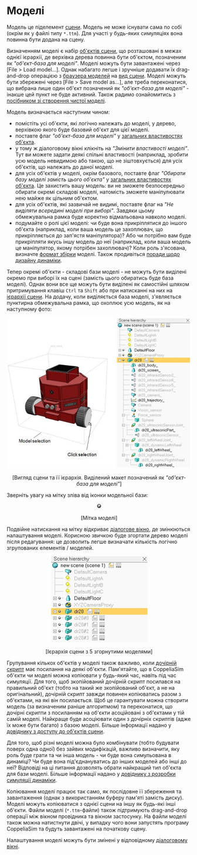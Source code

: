 # Моделі

Модель це піделемент [сцени](Scenes.md). Модель не може існувати сама по собі (окрім як у файлі типу `*.ttm`). Для участі у будь-яких симуляціях вона повинна бути додана на сцену.

Визначенням моделі є набір [об'єктів сцени](https://www.coppeliarobotics.com/helpFiles/en/objects.htm), що розташовані в межах однієї ієрархії, де верхівка дерева повинна бути об'єктом, позначеним як _"об'єкт-база для моделі"_. Моделі можуть бути завантажені через [File > Load model...]. Однак набагато легше і зручніше додавати їх drag-and-drop операцією з [браузера моделей](<../User_Interface/User_Interface.md>) на [вид сцени](<../User_Interface/Pages and views.md>). Моделі можуть бути збережені через [File > Save model as...], але треба переконатися, що вибрана лише один об'єкт позначений як _"об'єкт-база для моделі"_ - інакше цей пункт не буде активний. Також радимо ознайомитись з [посібником зі створення чистої моделі](../Tutorials/Building_a_clean_model_tutorial.md).

Модель визначається наступним чином:
- помістіть усі об'єкти, які логічно належать до моделі, у дерево, верхівкою якого буде базовий об'єкт для цієї моделі.
- поставте флаг _"об'єкт-база для моделі"_ у [загальних властивостях об'єкта](https://www.coppeliarobotics.com/helpFiles/en/commonPropertiesDialog.htm).
- у тому ж діалоговому вікні клікніть на _"Змінити властивості моделі"_. Тут ви можете задати деякі спільні властивості (наприклад, зробити усю модель невидимою або такою, що не зіштовхується) для усіх об'єктів, що належать до даної моделі.
- для усіх об'єктів у моделі, окрім базового, поставте флаг _"Обирати базу моделі замість цього об'єкта"_ у [загальних властивостях об'єкта](https://www.coppeliarobotics.com/helpFiles/en/commonPropertiesDialog.htm). Це захистить вашу модель: ви не зможете безпосередньо обирати окремі складові моделі, натомість зможете маніпулювати нею майже як цільним об'єктом.
- для усіх об'єктів, які зазвичай не видимі, поставте флаг на _"Не виділяти всередині моделі при виборі"_. Завдяки цьому обмежувальна рамка буде коректно відмальована навколо моделі.
- подумайте о ролі цієї моделі: чи буде вона прикріплятися до іншого об'єкта (наприклад, коли ваша модель це захоплювач, що прикріпляється до зап'ястя маніпулятора)? Або чи потрібно вам буде прикріпляти якусь іншу модель до неї (наприклад, коли ваша модель це маніпулятор, якому потрібен захоплювач)? Коли роль з'ясована, визначте [формат збірки](https://www.coppeliarobotics.com/helpFiles/en/commonPropertiesDialog.htm#assembling) моделі. Також продивіться [поради щодо дизайну динаміки](https://www.coppeliarobotics.com/helpFiles/en/designingDynamicSimulations.htm#modelBaseSelection).

Тепер окремі об'єкти - складові бази моделі - не можуть бути виділені окремо при виборі їх на сцені (замість цього обиратись буде база моделі). Однак вони все ще можуть бути виділені як самостійні шляхом притримування клавіш `Ctrl` та `Shift` або при натисканні на них на [ієрархії сцени](<../User_Interface/User_Interface.md>). На додачу, коли виділяється база моделі, з'являється пунктирна обмежувальна рамка, що охоплює усю модель, як на наступному фото:

<p align="center">
<img src="models1.jpg" />
</p>
<p align="center">[Вигляд сцени та її ієрархія. Виділений макет позначений як <i>"об'єкт-база для моделі"</i>]</p>

Зверніть увагу на мітку зліва від іконки модельної бази:

<p align="center">
<img src="modelTag.jpg" />
</p>
<p align="center">[Мітка моделі]</p>

Подвійне натискання на мітку відкриває [діалогове вікно](<Models/Model dialog.md>), де змінюються налаштування моделі. Корисною звичкою буде згортати дерево моделі після редагування: це дозволить легше визначати кількість логічно згрупованих елементів / моделей.

<p align="center">
<img src="models2.jpg" />
</p>
<p align="center">[Ієрархія сцени з 5 згорнутими моделями]</p>

Групування кількох об'єктів у моделі також важливо, коли [дочірній скрипт](https://www.coppeliarobotics.com/helpFiles/en/childScripts.htm) має посилання на деякі об'єкти. Пам'ятайте, що в CoppeliaSim об'єкти чи моделі можна копіювати у будь-який час, навіть під час симуляції. Для того, щоб зкопійований дочірній скрипт посилався на правильний об'єкт (тобто на такий же зкопійований об'єкт, а не на оригінальний), дочірній скрипт завжди повинен копіюватись разом з об'єктами, на які він посилається. Щоб це гарантувати можна створити модель (за визначеним раніше алгоритмом) та переконатися, що дочірні скрипти з посиланням на об'єкти асоційовані з об'єктами у тій самій моделі. Найкраще буде асоціювати один з дочірніх скриптів (адже їх може бути багато) з базою моделі. Більше інформації надано у [довіднику з доступу до об'єктів сцени](https://www.coppeliarobotics.com/helpFiles/en/accessingSceneObjects.htm).

Для того, щоб різні моделі можна було комбінувати (тобто будувати поверх одна одної) без зайвих модифікацій, важливо визначити, яку роль буде грати та чи інша модель - чи буде вона симульована в динаміці? Чи буде вона під'єднануватись до інших моделей або інші до неї? Відповіді на ці питання дозволять обрати найкращий тип об'єкта для бази моделі. Більше інформації надано у [довіднику з розробки симуляції динаміки](https://www.coppeliarobotics.com/helpFiles/en/designingDynamicSimulations.htm#modelBaseSelection).

Копіювання моделі працює так само, як послідовне її збереження та завантаження (однак з використанням буферу пам'яті замість диску). Моделі можуть копіюватися з однієї сцени на іншу як будь-які інші об'єкти. Файли моделі (`*.ttm`-файли) також підтримують drag-and-drop операції між вікном провідника та вікном застосунку. На файли моделі також можна натистнути двічі, у випадку чого вони запустять програму CoppeliaSim та будуть завантажені на початкову сцену.

Налаштування моделі можуть бути змінені у відповідному [діалоговому вікні](<Models/Model dialog.md>).
